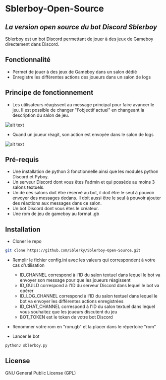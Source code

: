 # Sblerboy-Open-Source
## _La version open source du bot Discord Sblerboy_

Sblerboy est un bot Discord permettant de jouer à des jeux de Gameboy directement dans Discord.

## Fonctionnalité

- Permet de jouer à des jeux de Gameboy dans un salon dédié
- Enregistre les différentes actions des joueurs dans un salon de logs

## Principe de fonctionnement

- Les utilisateurs réagissent au message principal pour faire avancer le jeu. Il est possible de changer "l'objectif actuel" en changeant la description du salon de jeu.

![alt text](https://cdn.discordapp.com/attachments/849667753295347745/874205955196346418/unknown.png)

- Quand un joueur réagit, son action est envoyée dans le salon de logs

![alt text](https://cdn.discordapp.com/attachments/849667753295347745/874206021818675240/unknown.png)

## Pré-requis
- Une installation de python 3 fonctionnelle ainsi que les modules python Discord et Pyboy.
- Un serveur Discord dont vous êtes l'admin et qui possède au moins 3 salons textuels.
- Un de ces salons doit être réservé au bot, il doit être le seul à pouvoir envoyer des messages dedans. Il doit aussi être le seul à pouvoir ajouter des réactions aux messages dans ce salon.
- Un bot Discord dont vous êtes le créateur.
- Une rom de jeu de gameboy au format .gb

## Installation

- Cloner le repo
```sh
git clone https://github.com/Sblerky/Sblerboy-Open-Source.git
```
- Remplir le fichier config.ini avec les valeurs qui correspondent à votre cas d'utilisation
    * ID_CHANNEL correspond à l'ID du salon textuel dans lequel le bot va envoyer son message pour que les joueurs réagissent
    * ID_GUILD correspond à l'ID du serveur Discord dans lequel le bot va opérer
    * ID_LOG_CHANNEL correspond à l'ID du salon textuel dans lequel le bot va envoyer les différentes actions enregistrées
    * ID_CHAT_CHANNEL correspond à l'ID du salon textuel dans lequel vous souhaitez que les joueurs discutent du jeu
    * BOT_TOKEN est le token de votre bot Discord

- Renommer votre rom en "rom.gb" et la placer dans le répertoire "rom"

- Lancer le bot
```sh
python3 sblerboy.py
```

## License

GNU General Public License (GPL)
